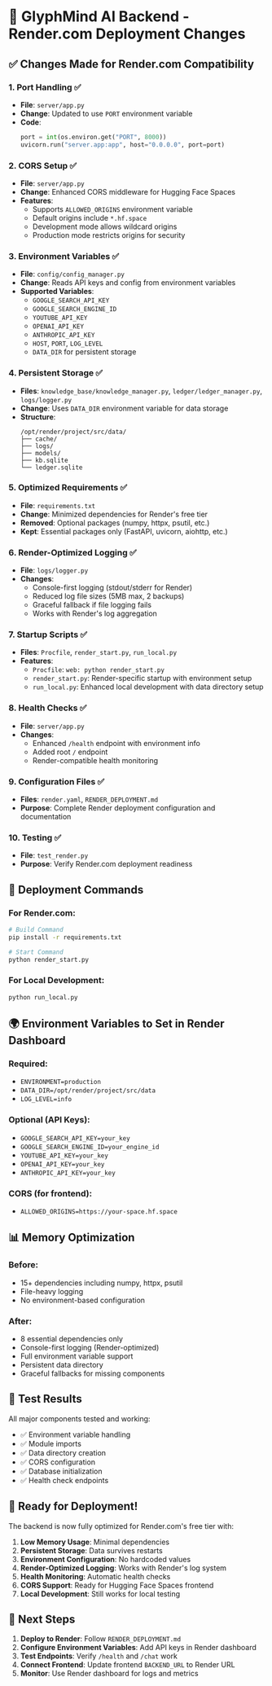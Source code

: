 # 🚀 GlyphMind AI Backend - Render.com Deployment Changes

## ✅ Changes Made for Render.com Compatibility

### 1. **Port Handling** ✅
- **File**: `server/app.py`
- **Change**: Updated to use `PORT` environment variable
- **Code**: 
  ```python
  port = int(os.environ.get("PORT", 8000))
  uvicorn.run("server.app:app", host="0.0.0.0", port=port)
  ```

### 2. **CORS Setup** ✅
- **File**: `server/app.py`
- **Change**: Enhanced CORS middleware for Hugging Face Spaces
- **Features**:
  - Supports `ALLOWED_ORIGINS` environment variable
  - Default origins include `*.hf.space`
  - Development mode allows wildcard origins
  - Production mode restricts origins for security

### 3. **Environment Variables** ✅
- **File**: `config/config_manager.py`
- **Change**: Reads API keys and config from environment variables
- **Supported Variables**:
  - `GOOGLE_SEARCH_API_KEY`
  - `GOOGLE_SEARCH_ENGINE_ID`
  - `YOUTUBE_API_KEY`
  - `OPENAI_API_KEY`
  - `ANTHROPIC_API_KEY`
  - `HOST`, `PORT`, `LOG_LEVEL`
  - `DATA_DIR` for persistent storage

### 4. **Persistent Storage** ✅
- **Files**: `knowledge_base/knowledge_manager.py`, `ledger/ledger_manager.py`, `logs/logger.py`
- **Change**: Uses `DATA_DIR` environment variable for data storage
- **Structure**:
  ```
  /opt/render/project/src/data/
  ├── cache/
  ├── logs/
  ├── models/
  ├── kb.sqlite
  └── ledger.sqlite
  ```

### 5. **Optimized Requirements** ✅
- **File**: `requirements.txt`
- **Change**: Minimized dependencies for Render's free tier
- **Removed**: Optional packages (numpy, httpx, psutil, etc.)
- **Kept**: Essential packages only (FastAPI, uvicorn, aiohttp, etc.)

### 6. **Render-Optimized Logging** ✅
- **File**: `logs/logger.py`
- **Changes**:
  - Console-first logging (stdout/stderr for Render)
  - Reduced log file sizes (5MB max, 2 backups)
  - Graceful fallback if file logging fails
  - Works with Render's log aggregation

### 7. **Startup Scripts** ✅
- **Files**: `Procfile`, `render_start.py`, `run_local.py`
- **Features**:
  - `Procfile`: `web: python render_start.py`
  - `render_start.py`: Render-specific startup with environment setup
  - `run_local.py`: Enhanced local development with data directory setup

### 8. **Health Checks** ✅
- **File**: `server/app.py`
- **Changes**:
  - Enhanced `/health` endpoint with environment info
  - Added root `/` endpoint
  - Render-compatible health monitoring

### 9. **Configuration Files** ✅
- **Files**: `render.yaml`, `RENDER_DEPLOYMENT.md`
- **Purpose**: Complete Render deployment configuration and documentation

### 10. **Testing** ✅
- **File**: `test_render.py`
- **Purpose**: Verify Render.com deployment readiness

## 🔧 Deployment Commands

### For Render.com:
```bash
# Build Command
pip install -r requirements.txt

# Start Command  
python render_start.py
```

### For Local Development:
```bash
python run_local.py
```

## 🌍 Environment Variables to Set in Render Dashboard

### Required:
- `ENVIRONMENT=production`
- `DATA_DIR=/opt/render/project/src/data`
- `LOG_LEVEL=info`

### Optional (API Keys):
- `GOOGLE_SEARCH_API_KEY=your_key`
- `GOOGLE_SEARCH_ENGINE_ID=your_engine_id`
- `YOUTUBE_API_KEY=your_key`
- `OPENAI_API_KEY=your_key`
- `ANTHROPIC_API_KEY=your_key`

### CORS (for frontend):
- `ALLOWED_ORIGINS=https://your-space.hf.space`

## 📊 Memory Optimization

### Before:
- 15+ dependencies including numpy, httpx, psutil
- File-heavy logging
- No environment-based configuration

### After:
- 8 essential dependencies only
- Console-first logging (Render-optimized)
- Full environment variable support
- Persistent data directory
- Graceful fallbacks for missing components

## 🧪 Test Results

All major components tested and working:
- ✅ Environment variable handling
- ✅ Module imports
- ✅ Data directory creation  
- ✅ CORS configuration
- ✅ Database initialization
- ✅ Health check endpoints

## 🚀 Ready for Deployment!

The backend is now fully optimized for Render.com's free tier with:

1. **Low Memory Usage**: Minimal dependencies
2. **Persistent Storage**: Data survives restarts
3. **Environment Configuration**: No hardcoded values
4. **Render-Optimized Logging**: Works with Render's log system
5. **Health Monitoring**: Automatic health checks
6. **CORS Support**: Ready for Hugging Face Spaces frontend
7. **Local Development**: Still works for local testing

## 📖 Next Steps

1. **Deploy to Render**: Follow `RENDER_DEPLOYMENT.md`
2. **Configure Environment Variables**: Add API keys in Render dashboard
3. **Test Endpoints**: Verify `/health` and `/chat` work
4. **Connect Frontend**: Update frontend `BACKEND_URL` to Render URL
5. **Monitor**: Use Render dashboard for logs and metrics

